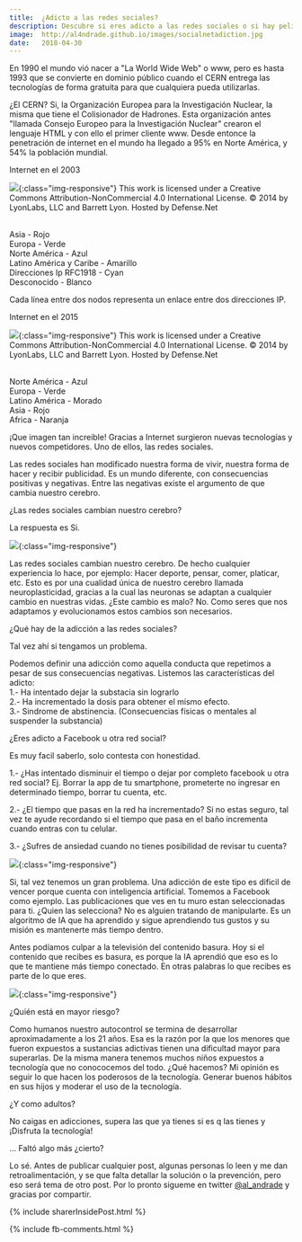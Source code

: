```yaml
---
title:	¿Adicto a las redes sociales?
description: Descubre si eres adicto a las redes sociales o si hay peligros por el uso de las mismas
image: 	http://al4ndrade.github.io/images/socialnetadiction.jpg
date: 	2018-04-30
---
```


<link rel="stylesheet" href="{{site.baseurl}}/css/blogposts.css">

En 1990 el mundo vió nacer a "La World Wide Web" o www, pero es hasta 1993 que se convierte en dominio público cuando el CERN entrega las tecnologías de forma gratuita para que cualquiera pueda utilizarlas.
 
¿El CERN? Si, la Organización Europea para la Investigación Nuclear, la misma que tiene el Colisionador de Hadrones. Esta organización antes "llamada Consejo Europeo para la Investigación Nuclear" crearon el lenguaje HTML y con ello el primer cliente www.  Desde entonce la penetración de internet en el mundo ha llegado a 95% en Norte América, y 54% la población mundial.

Internet en el 2003

![]({{site.baseurl}}/images/internet2003.png){:class="img-responsive"} This work is licensed under a Creative Commons Attribution-NonCommercial 4.0 International License.
© 2014 by LyonLabs, LLC and Barrett Lyon.  Hosted by Defense.Net

<br>Asia - Rojo
<br>Europa - Verde
<br>Norte América - Azul
<br>Latino América y Caribe - Amarillo
<br>Direcciones Ip RFC1918 - Cyan
<br>Desconocido - Blanco

Cada línea entre dos nodos representa un enlace entre dos direcciones IP.

Internet en el 2015


![]({{site.baseurl}}/images/internet2015.png){:class="img-responsive"} This work is licensed under a Creative Commons Attribution-NonCommercial 4.0 International License.
© 2014 by LyonLabs, LLC and Barrett Lyon.  Hosted by Defense.Net

<br>Norte América - Azul
<br>Europa - Verde
<br>Latino América - Morado
<br>Asia - Rojo
<br>Africa - Naranja


¡Que imagen tan increible! Gracias a Internet surgieron nuevas tecnologías y nuevos competidores. Uno de ellos, las redes sociales.

Las redes sociales han modificado nuestra forma de vivir, nuestra forma de hacer y recibir publicidad. Es un mundo diferente, con consecuencias positivas y negativas. Entre las negativas existe el argumento de que cambia nuestro cerebro.

¿Las redes sociales cambian nuestro cerebro?

La respuesta es Si.

![]({{site.baseurl}}/images/surpriseFace.jpeg){:class="img-responsive"}

Las redes sociales cambian nuestro cerebro. De hecho cualquier experiencia lo hace, por ejemplo: Hacer deporte, pensar, comer, platicar, etc. Esto es por una cualidad única de nuestro cerebro llamada neuroplasticidad, gracias a la cual las neuronas se adaptan a cualquier cambio en nuestras vidas.
¿Este cambio es malo?
No. Como seres que nos adaptamos y evolucionamos estos cambios son necesarios.

¿Qué hay de la adicción a las redes sociales?

Tal vez ahí si tengamos un problema.

Podemos definir una adicción como aquella conducta que repetimos a pesar de sus consecuencias negativas. 
Listemos las características del adicto:
<br> 1.- Ha intentado dejar la substacia sin lograrlo
<br> 2.- Ha incrementado la dosis para obtener el mismo efecto.
<br> 3.- Sindrome de abstinencia. (Consecuencias físicas o mentales al suspender la substancia)

¿Eres adicto a Facebook u otra red social?

Es muy facil saberlo, solo contesta con honestidad.

1.- ¿Has intentado disminuir el tiempo o dejar por completo facebook u otra red social?
Ej. Borrar la app de tu smartphone, prometerte no ingresar en determinado tiempo, borrar tu cuenta, etc.

2.- ¿El tiempo que pasas en la red ha incrementado?
Si no estas seguro, tal vez te ayude recordando si el tiempo que pasa en el baño incrementa cuando entras con tu celular.

3.- ¿Sufres de ansiedad cuando no tienes posibilidad de revisar tu cuenta?


![]({{site.baseurl}}/images/joey.gif){:class="img-responsive"}

Si, tal vez tenemos un gran problema. Una adicción de este tipo es dificil de vencer porque cuenta con inteligencia artificial. Tomemos a Facebook como ejemplo. Las publicaciones que ves en tu muro estan seleccionadas para ti. ¿Quien las selecciona? No es alguien tratando de manipularte. Es un algoritmo de IA que ha aprendido y sigue aprendiendo tus gustos y su misión es mantenerte más tiempo dentro. 

Antes podíamos culpar a la televisión del contenido basura. Hoy si el contenido que recibes es basura, es porque la IA aprendió que eso es lo que te mantiene más tiempo conectado. En otras palabras lo que recibes es parte de lo que eres.

![]({{site.baseurl}}/images/contempt.jpg){:class="img-responsive"}

¿Quién está en mayor riesgo?

Como humanos nuestro autocontrol se termina de desarrollar aproximadamente a los 21 años. Esa es la razón por la que los menores que fueron expuestos a sustancias adictivas tienen una dificultad mayor para superarlas.
De la misma manera tenemos muchos niños expuestos a tecnología que no conococemos del todo. ¿Qué hacemos? Mi opinión es seguir lo que hacen los poderosos de la tecnología. Generar buenos hábitos en sus hijos y moderar el uso de la tecnología.

¿Y como adultos?

No caigas en adicciones, supera las que ya tienes si es q las tienes y ¡Disfruta la tecnología!


... Faltó algo más ¿cierto?

Lo sé. Antes de publicar cualquier post, algunas personas lo leen y me dan retroalimentación, y se que falta detallar la solución o la prevención, pero eso será tema de otro post. Por lo pronto sigueme en twitter [@al_andrade](https://www.twitter.com/al_andrade) y gracias por compartir.

{% include sharerInsidePost.html %}

{% include fb-comments.html %}




